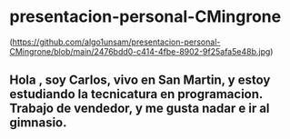 # presentacion-personal-CMingrone

(https://github.com/algo1unsam/presentacion-personal-CMingrone/blob/main/2476bdd0-c414-4fbe-8902-9f25afa5e48b.jpg)


##  Hola , soy Carlos, vivo en San Martin, y estoy estudiando  la tecnicatura en programacion.  Trabajo de vendedor, y  me gusta nadar e ir al gimnasio.

